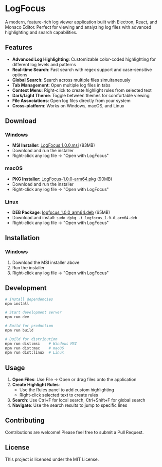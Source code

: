 # LogFocus

A modern, feature-rich log viewer application built with Electron, React, and Monaco Editor. Perfect for viewing and analyzing log files with advanced highlighting and search capabilities.

## Features

- **Advanced Log Highlighting**: Customizable color-coded highlighting for different log levels and patterns
- **Real-time Search**: Fast search with regex support and case-sensitive options
- **Global Search**: Search across multiple files simultaneously
- **Tab Management**: Open multiple log files in tabs
- **Context Menu**: Right-click to create highlight rules from selected text
- **Dark/Light Theme**: Toggle between themes for comfortable viewing
- **File Associations**: Open log files directly from your system
- **Cross-platform**: Works on Windows, macOS, and Linux

## Download

### Windows
- **MSI Installer**: [LogFocus 1.0.0.msi](dist-electron/LogFocus%201.0.0.msi) (83MB)
- Download and run the installer
- Right-click any log file → "Open with LogFocus"

### macOS
- **PKG Installer**: [LogFocus-1.0.0-arm64.pkg](dist-electron/LogFocus-1.0.0-arm64.pkg) (90MB)
- Download and run the installer
- Right-click any log file → "Open with LogFocus"

### Linux
- **DEB Package**: [logfocus_1.0.0_arm64.deb](dist-electron/logfocus_1.0.0_arm64.deb) (65MB)
- Download and install: `sudo dpkg -i logfocus_1.0.0_arm64.deb`
- Right-click any log file → "Open with LogFocus"

## Installation

### Windows
1. Download the MSI installer above
2. Run the installer
3. Right-click any log file → "Open with LogFocus"

## Development

```bash
# Install dependencies
npm install

# Start development server
npm run dev

# Build for production
npm run build

# Build for distribution
npm run dist:msi    # Windows MSI
npm run dist:mac    # macOS
npm run dist:linux  # Linux
```

## Usage

1. **Open Files**: Use File → Open or drag files onto the application
2. **Create Highlight Rules**: 
   - Use the Rules panel to add custom highlighting
   - Right-click selected text to create rules
3. **Search**: Use Ctrl+F for local search, Ctrl+Shift+F for global search
4. **Navigate**: Use the search results to jump to specific lines

## Contributing

Contributions are welcome! Please feel free to submit a Pull Request.

## License

This project is licensed under the MIT License.